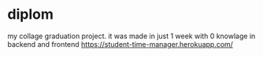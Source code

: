 # diplom
my collage graduation project.
it was made in just 1 week with 0 knowlage in backend and frontend
https://student-time-manager.herokuapp.com/
